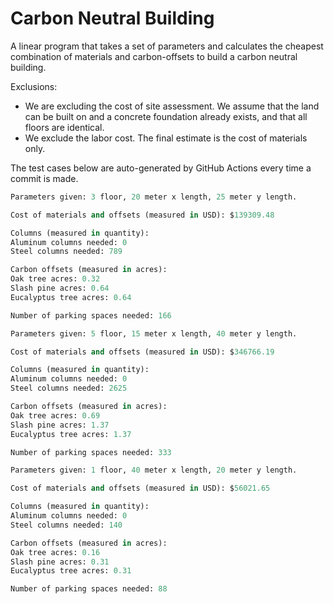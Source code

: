 # Carbon Neutral Building
A linear program that takes a set of parameters and calculates the cheapest combination of materials and carbon-offsets to build a carbon neutral building.

Exclusions:
- We are excluding the cost of site assessment. We assume that the land can be built on and a concrete foundation already exists, and that all floors are identical.
- We exclude the labor cost. The final estimate is the cost of materials only.

The test cases below are auto-generated by GitHub Actions every time a commit is made.
<!-- TEST CASE 1 -->
```python
Parameters given: 3 floor, 20 meter x length, 25 meter y length.

Cost of materials and offsets (measured in USD): $139309.48

Columns (measured in quantity):
Aluminum columns needed: 0
Steel columns needed: 789

Carbon offsets (measured in acres):
Oak tree acres: 0.32
Slash pine acres: 0.64
Eucalyptus tree acres: 0.64

Number of parking spaces needed: 166
```
<!-- END TEST CASE -->

<!-- TEST CASE 2 -->
```python
Parameters given: 5 floor, 15 meter x length, 40 meter y length.

Cost of materials and offsets (measured in USD): $346766.19

Columns (measured in quantity):
Aluminum columns needed: 0
Steel columns needed: 2625

Carbon offsets (measured in acres):
Oak tree acres: 0.69
Slash pine acres: 1.37
Eucalyptus tree acres: 1.37

Number of parking spaces needed: 333
```
<!-- END TEST CASE -->

<!-- TEST CASE 3 -->
```python
Parameters given: 1 floor, 40 meter x length, 20 meter y length.

Cost of materials and offsets (measured in USD): $56021.65

Columns (measured in quantity):
Aluminum columns needed: 0
Steel columns needed: 140

Carbon offsets (measured in acres):
Oak tree acres: 0.16
Slash pine acres: 0.31
Eucalyptus tree acres: 0.31

Number of parking spaces needed: 88
```
<!-- END TEST CASE -->
